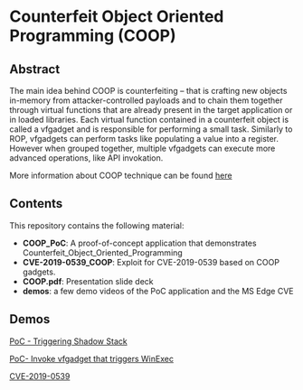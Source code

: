 # Counterfeit Object Oriented Programming (COOP)

## Abstract

The main idea behind COOP is counterfeiting – that is crafting new objects in-memory from attacker-controlled payloads and to chain them together through virtual functions that are already present in the target application or in loaded libraries.
Each virtual function contained in a counterfeit object is called a vfgadget and is responsible for performing a small task. Similarly to ROP, vfgadgets can perform tasks like populating a value into a register. However when grouped together, multiple vfgadgets can execute more advanced operations, like API invokation.

More information about COOP technique can be found [here](https://www.matteomalvica.com/blog/2022/09/22/bypassing-intel-cet-counterfeit-objects)

## Contents

This repository contains the following material:

* **COOP_PoC**: A proof-of-concept application that demonstrates  Counterfeit_Object_Oriented_Programming
* **CVE-2019-0539_COOP**: Exploit for CVE-2019-0539 based on COOP gadgets.
* **COOP.pdf**: Presentation slide deck
* **demos**: a few demo videos of the PoC application and the MS Edge CVE


## Demos


[PoC - Triggering Shadow Stack](https://github-production-user-asset-6210df.s3.amazonaws.com/24236867/264746443-2224424a-994d-4c11-96b4-ec915df08c31.mov)

[PoC- Invoke vfgadget that triggers WinExec](https://github.com/uf0o/Counterfeit_Object_Oriented_Programming_COOP/blob/main/demos/poc1.mov)

[CVE-2019-0539](https://github.com/uf0o/Counterfeit_Object_Oriented_Programming_COOP/assets/24236867/ad169d3a-1a03-4b99-ae58-6d200586e5b8)



